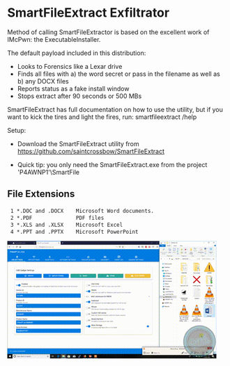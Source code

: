 # SmartFileExtract Exfiltrator
Method of calling SmartFileExtractor is based on the excellent work of IMcPwn: the ExecutableInstaller.

The default payload included in this distribution:
- Looks to Forensics like a Lexar drive
- Finds all files with a) the word secret or pass in the filename as well as b) any DOCX files
- Reports status as a fake install window
- Stops extract after 90 seconds or 500 MBs

SmartFileExtract has full documentation on how to use the utility, but if you want to kick the tires and light the fires, run:
smartfileextract /help

Setup:
- Download the SmartFileExtract utility from https://github.com/saintcrossbow/SmartFileExtract
* Quick tip: you only need the SmartFileExtract.exe from the project 'P4AWNP1'\SmartFile


## File Extensions

     1 *.DOC and .DOCX    Microsoft Word documents. 
     2 *.PDF              PDF files
     3 *.XLS and .XLSX    Microsoft Excel
     4 *.PPT and .PPTX    Microsoft PowerPoint


![](./demo.gif)
